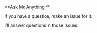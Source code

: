 **Ask Me Anything **

If you have a question, make an issue for it. 

I'll answer questions in those issues.
